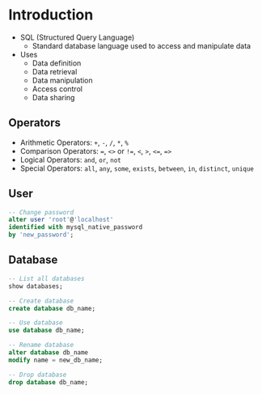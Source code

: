 # Introduction

-   SQL (Structured Query Language)
    -   Standard database language used to access and manipulate data
-   Uses
    -   Data definition
    -   Data retrieval
    -   Data manipulation
    -   Access control
    -   Data sharing

## Operators

-   Arithmetic Operators: `+`, `-`, `/`, `*`, `%`
-   Comparison Operators: `=`, `<>` or `!=`, `<`, `>`, `<=`, `=>`
-   Logical Operators: `and`, `or`, `not`
-   Special Operators: `all`, `any`, `some`, `exists`, `between`, `in`, `distinct`, `unique`

## User

```sql
-- Change password
alter user 'root'@'localhost'
identified with mysql_native_password
by 'new_password';
```

## Database

```sql
-- List all databases
show databases;

-- Create database
create database db_name;

-- Use database
use database db_name;

-- Rename database
alter database db_name
modify name = new_db_name;

-- Drop database
drop database db_name;
```
